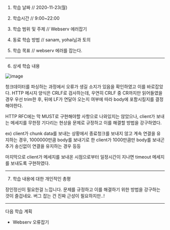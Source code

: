 1. 학습 날짜 // 2020-11-23(월)
2. 학습시간 // 9:00~22:00

3. 학습 범위 및 주제 // Webserv 에러잡기
4. 동료 학습 방법 // sanam, yohai님과 토의
5. 학습 목표 // webserv 에러를 잡는다.

---

6. 상세 학습 내용

![image](https://user-images.githubusercontent.com/54612343/100542179-f825c580-328b-11eb-962c-cc57cb52ec8d.png)

청크데이터를 파싱하는 과정에서 오류가 생길 소지가 있음을 확인하였고 이를 바로잡았다. HTTP 메시지 양식은 CRLF로 검사하는데, 우연히 CRLF 중 CR까지만 읽어들였을 경우 우선 trim한 후, 뒤에 LF가 연달아 오는지 여부에 따라 body에 포함시킬지를 결정해야한다.

HTTP RFC에는 막 MUST로 구현해야할 사항으로 나와있지는 않았으나, client가 보내는 메세지를 무한정 기다리는 현상을 문제로 규정하고 이를 해결할 방법을 강구하였다.

ex) client가 chunk data를 보내는 상황에서 종료청크를 보내지 않고 계속 연결을 유지하는 경우, 1000000만큼 body를 보내기로 한 client가 1000만큼만 body를 보내곤 추가 송신없이 연결을 유지하는 경우 등등

마지막으로 client가 메세지를 보내온 시점으로부터 일정시간이 지나면 timeout 메세지를 보내도록 구현하였다.


---

7. 학습 내용에 대한 개인적인 총평

장인정신이 필요한걸 느낍니다. 문제를 규정하고 이를 해결하기 위한 방법을 강구하는 것이 즐겁네요. 버그 잡는 건 진짜 근성이 필요하지만..!

---

다음 학습 계획

- Webserv 오류잡기

